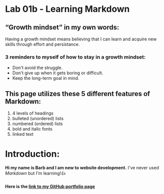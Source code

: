 # Lab 01b - Learning Markdown
## “Growth mindset” in my own words:
Having a growth mindset means believing that I can learn and acquire new skills through effort and persistance.
### 3 reminders to myself of how to stay in a growth mindset:
- Don't avoid the struggle.
- Don't give up when it gets boring or difficult.
- Keep the long-term goal in mind.
## This page utilizes these 5 different features of Markdown:
1. 4 levels of headings
2. bulleted (unordered) lists
3. numbered (ordered) lists
4. bold and italic fonts
5. linked text
# Introduction:
**Hi my name is Barb and I am new to website development.** I've never used _Markdown_ but I'm learning!:+1:
#### Here is the [link to my GitHub portfolio page](https://github.com/barbmiltner)
